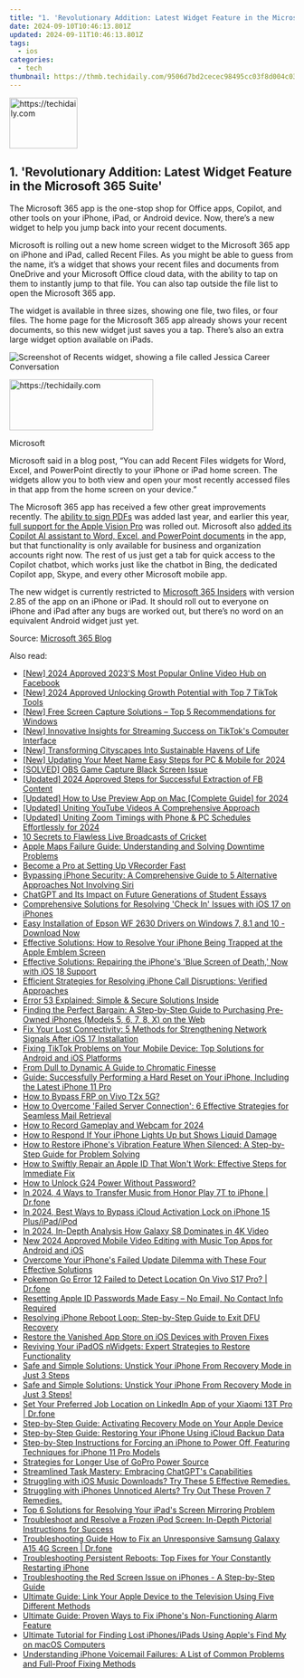 ```yaml
---
title: "1. 'Revolutionary Addition: Latest Widget Feature in the Microsoft 365 Suite'"
date: 2024-09-10T10:46:13.801Z
updated: 2024-09-11T10:46:13.801Z
tags:
  - ios
categories:
  - tech
thumbnail: https://thmb.techidaily.com/9506d7bd2cecec98495cc03f8d004c03b0c85881c0a7db857ddbaa57f04d4e15.jpg
---
```






<!-- affiliate ads begin -->
<a href="https://aligracehair.sjv.io/c/5597632/2115926/19272" target="_top" id="2115926">
  <img src="//a.impactradius-go.com/display-ad/19272-2115926" border="0" alt="https://techidaily.com" width="120" height="90"/>
</a>
<img height="0" width="0" src="https://aligracehair.sjv.io/i/5597632/2115926/19272" style="position:absolute;visibility:hidden;" border="0" />
<!-- affiliate ads end -->




## 1. 'Revolutionary Addition: Latest Widget Feature in the Microsoft 365 Suite'

The Microsoft 365 app is the one-stop shop for Office apps, Copilot, and other tools on your iPhone, iPad, or Android device. Now, there’s a new widget to help you jump back into your recent documents.

 Microsoft is rolling out a new home screen widget to the Microsoft 365 app on iPhone and iPad, called Recent Files. As you might be able to guess from the name, it’s a widget that shows your recent files and documents from OneDrive and your Microsoft Office cloud data, with the ability to tap on them to instantly jump to that file. You can also tap outside the file list to open the Microsoft 365 app.

 The widget is available in three sizes, showing one file, two files, or four files. The home page for the Microsoft 365 app already shows your recent documents, so this new widget just saves you a tap. There’s also an extra large widget option available on iPads.

![Screenshot of Recents widget, showing a file called Jessica Career Conversation](https://static1.howtogeekimages.com/wordpress/wp-content/uploads/2024/06/screen.png) 





<!-- affiliate ads begin -->
<a href="https://25home.pxf.io/c/5597632/2123473/16836" target="_top" id="2123473">
  <img src="//a.impactradius-go.com/display-ad/16836-2123473" border="0" alt="https://techidaily.com" width="254" height="90"/>
</a>
<img height="0" width="0" src="https://25home.pxf.io/i/5597632/2123473/16836" style="position:absolute;visibility:hidden;" border="0" />
<!-- affiliate ads end -->




Microsoft

 Microsoft said in a blog post, “You can add Recent Files widgets for Word, Excel, and PowerPoint directly to your iPhone or iPad home screen. The widgets allow you to both view and open your most recently accessed files in that app from the home screen on your device.”

 The Microsoft 365 app has received a few other great improvements recently. The [ability to sign PDFs](https://extra-lessons.techidaily.com/best-script-innovation-place/) was added last year, and earlier this year, [full support for the Apple Vision Pro](https://visual-screen-recording.techidaily.com/top-8-easy-and-safe-video-call-options-for-enterprises-for-2024/) was rolled out. Microsoft also [added its Copilot AI assistant to Word, Excel, and PowerPoint documents](https://tiktok-video-recordings.techidaily.com/become-an-instant-contributor-at-a-tiktok-gathering/) in the app, but that functionality is only available for business and organization accounts right now. The rest of us just get a tab for quick access to the Copilot chatbot, which works just like the chatbot in Bing, the dedicated Copilot app, Skype, and every other Microsoft mobile app.

 The new widget is currently restricted to [Microsoft 365 Insiders](https://tech-haven.techidaily.com/rethinking-ai-why-claude-3-surpasses-chatgpt-in-4-ways/) with version 2.85 of the app on an iPhone or iPad. It should roll out to everyone on iPhone and iPad after any bugs are worked out, but there’s no word on an equivalent Android widget just yet.

 Source: [Microsoft 365 Blog](https://insider.microsoft365.com/en-us/blog/new-recent-files-widgets-for-word-excel-and-powerpoint-for-ios)

<ins class="adsbygoogle"
     style="display:block"
     data-ad-format="autorelaxed"
     data-ad-client="ca-pub-7571918770474297"
     data-ad-slot="1223367746"></ins>



<ins class="adsbygoogle"
     style="display:block"
     data-ad-client="ca-pub-7571918770474297"
     data-ad-slot="8358498916"
     data-ad-format="auto"
     data-full-width-responsive="true"></ins>

<span class="atpl-alsoreadstyle">Also read:</span>
<div><ul>
<li><a href="https://facebook-video-content.techidaily.com/new-2024-approved-2023s-most-popular-online-video-hub-on-facebook/"><u>[New] 2024 Approved  2023'S Most Popular Online Video Hub on Facebook</u></a></li>
<li><a href="https://tiktok-videos.techidaily.com/new-2024-approved-unlocking-growth-potential-with-top-7-tiktok-tools/"><u>[New] 2024 Approved  Unlocking Growth Potential with Top 7 TikTok Tools</u></a></li>
<li><a href="https://some-techniques.techidaily.com/new-free-screen-capture-solutions-top-5-recommendations-for-windows/"><u>[New] Free Screen Capture Solutions – Top 5 Recommendations for Windows</u></a></li>
<li><a href="https://tiktok-clips.techidaily.com/new-innovative-insights-for-streaming-success-on-tiktoks-computer-interface/"><u>[New] Innovative Insights for Streaming Success on TikTok's Computer Interface</u></a></li>
<li><a href="https://youtube-lab.techidaily.com/ransforming-cityscapes-into-sustainable-havens-of-life/"><u>[New] Transforming Cityscapes Into Sustainable Havens of Life</u></a></li>
<li><a href="https://video-screen-grab.techidaily.com/new-updating-your-meet-name-easy-steps-for-pc-and-mobile-for-2024/"><u>[New] Updating Your Meet Name  Easy Steps for PC & Mobile for 2024</u></a></li>
<li><a href="https://common-error.techidaily.com/solved-obs-game-capture-black-screen-issue/"><u>[SOLVED] OBS Game Capture Black Screen Issue</u></a></li>
<li><a href="https://facebook-video-content.techidaily.com/updated-2024-approved-steps-for-successful-extraction-of-fb-content/"><u>[Updated] 2024 Approved  Steps for Successful Extraction of FB Content</u></a></li>
<li><a href="https://fox-direct.techidaily.com/updated-how-to-use-preview-app-on-mac-complete-guide-for-2024/"><u>[Updated] How to Use Preview App on Mac [Complete Guide] for 2024</u></a></li>
<li><a href="https://eaxpv-info.techidaily.com/updated-uniting-youtube-videos-a-comprehensive-approach/"><u>[Updated] Uniting YouTube Videos  A Comprehensive Approach</u></a></li>
<li><a href="https://desktop-recording.techidaily.com/updated-uniting-zoom-timings-with-phone-and-pc-schedules-effortlessly-for-2024/"><u>[Updated] Uniting Zoom Timings with Phone & PC Schedules Effortlessly for 2024</u></a></li>
<li><a href="https://extra-tips.techidaily.com/10-secrets-to-flawless-live-broadcasts-of-cricket/"><u>10 Secrets to Flawless Live Broadcasts of Cricket</u></a></li>
<li><a href="https://os-tips.techidaily.com/apple-maps-failure-guide-understanding-and-solving-downtime-problems/"><u>Apple Maps Failure Guide: Understanding and Solving Downtime Problems</u></a></li>
<li><a href="https://screen-capture.techidaily.com/become-a-pro-at-setting-up-vrecorder-fast/"><u>Become a Pro at Setting Up VRecorder Fast</u></a></li>
<li><a href="https://os-tips.techidaily.com/bypassing-iphone-security-a-comprehensive-guide-to-5-alternative-approaches-not-involving-siri/"><u>Bypassing iPhone Security: A Comprehensive Guide to 5 Alternative Approaches Not Involving Siri</u></a></li>
<li><a href="https://tech-haven.techidaily.com/chatgpt-and-its-impact-on-future-generations-of-student-essays/"><u>ChatGPT and Its Impact on Future Generations of Student Essays</u></a></li>
<li><a href="https://os-tips.techidaily.com/comprehensive-solutions-for-resolving-check-in-issues-with-ios-17-on-iphones/"><u>Comprehensive Solutions for Resolving 'Check In' Issues with iOS 17 on iPhones</u></a></li>
<li><a href="https://hardware-updates.techidaily.com/easy-installation-of-epson-wf-2630-drivers-on-windows-7-81-and-10-download-now/"><u>Easy Installation of Epson WF 2630 Drivers on Windows 7, 8.1 and 10 - Download Now</u></a></li>
<li><a href="https://os-tips.techidaily.com/effective-solutions-how-to-resolve-your-iphone-being-trapped-at-the-apple-emblem-screen/"><u>Effective Solutions: How to Resolve Your iPhone Being Trapped at the Apple Emblem Screen</u></a></li>
<li><a href="https://os-tips.techidaily.com/effective-solutions-repairing-the-iphones-blue-screen-of-death-now-with-ios-18-support/"><u>Effective Solutions: Repairing the iPhone's 'Blue Screen of Death,' Now with iOS 18 Support</u></a></li>
<li><a href="https://os-tips.techidaily.com/efficient-strategies-for-resolving-iphone-call-disruptions-verified-approaches/"><u>Efficient Strategies for Resolving iPhone Call Disruptions: Verified Approaches</u></a></li>
<li><a href="https://os-tips.techidaily.com/error-53-explained-simple-and-secure-solutions-inside/"><u>Error 53 Explained: Simple & Secure Solutions Inside</u></a></li>
<li><a href="https://os-tips.techidaily.com/finding-the-perfect-bargain-a-step-by-step-guide-to-purchasing-pre-owned-iphones-models-5-6-7-8-x-on-the-web/"><u>Finding the Perfect Bargain: A Step-by-Step Guide to Purchasing Pre-Owned iPhones (Models 5, 6, 7, 8, X) on the Web</u></a></li>
<li><a href="https://os-tips.techidaily.com/fix-your-lost-connectivity-5-methods-for-strengthening-network-signals-after-ios-17-installation/"><u>Fix Your Lost Connectivity: 5 Methods for Strengthening Network Signals After iOS 17 Installation</u></a></li>
<li><a href="https://os-tips.techidaily.com/fixing-tiktok-problems-on-your-mobile-device-top-solutions-for-android-and-ios-platforms/"><u>Fixing TikTok Problems on Your Mobile Device: Top Solutions for Android and iOS Platforms</u></a></li>
<li><a href="https://extra-lessons.techidaily.com/from-dull-to-dynamic-a-guide-to-chromatic-finesse/"><u>From Dull to Dynamic  A Guide to Chromatic Finesse</u></a></li>
<li><a href="https://os-tips.techidaily.com/guide-successfully-performing-a-hard-reset-on-your-iphone-including-the-latest-iphone-11-pro/"><u>Guide: Successfully Performing a Hard Reset on Your iPhone, Including the Latest iPhone 11 Pro</u></a></li>
<li><a href="https://bypass-frp.techidaily.com/how-to-bypass-frp-on-vivo-t2x-5g-by-drfone-android/"><u>How to Bypass FRP on Vivo T2x 5G?</u></a></li>
<li><a href="https://os-tips.techidaily.com/how-to-overcome-failed-server-connection-6-effective-strategies-for-seamless-mail-retrieval/"><u>How to Overcome 'Failed Server Connection': 6 Effective Strategies for Seamless Mail Retrieval</u></a></li>
<li><a href="https://screen-activity-recording.techidaily.com/how-to-record-gameplay-and-webcam-for-2024/"><u>How to Record Gameplay and Webcam for 2024</u></a></li>
<li><a href="https://os-tips.techidaily.com/how-to-respond-if-your-iphone-lights-up-but-shows-liquid-damage/"><u>How to Respond If Your iPhone Lights Up but Shows Liquid Damage</u></a></li>
<li><a href="https://os-tips.techidaily.com/how-to-restore-iphones-vibration-feature-when-silenced-a-step-by-step-guide-for-problem-solving/"><u>How to Restore iPhone's Vibration Feature When Silenced: A Step-by-Step Guide for Problem Solving</u></a></li>
<li><a href="https://os-tips.techidaily.com/how-to-swiftly-repair-an-apple-id-that-wont-work-effective-steps-for-immediate-fix/"><u>How to Swiftly Repair an Apple ID That Won't Work: Effective Steps for Immediate Fix</u></a></li>
<li><a href="https://review-topics.techidaily.com/how-to-unlock-g24-power-without-password-by-drfone-android-unlock-android-unlock/"><u>How to Unlock G24 Power Without Password?</u></a></li>
<li><a href="https://android-transfer.techidaily.com/in-2024-4-ways-to-transfer-music-from-honor-play-7t-to-iphone-drfone-by-drfone-transfer-from-android-transfer-from-android/"><u>In 2024, 4 Ways to Transfer Music from Honor Play 7T to iPhone | Dr.fone</u></a></li>
<li><a href="https://activate-lock.techidaily.com/in-2024-best-ways-to-bypass-icloud-activation-lock-on-iphone-15-plusipadipod-by-drfone-ios/"><u>In 2024, Best Ways to Bypass iCloud Activation Lock on iPhone 15 Plus/iPad/iPod</u></a></li>
<li><a href="https://some-techniques.techidaily.com/in-2024-in-depth-analysis-how-galaxy-s8-dominates-in-4k-video/"><u>In 2024, In-Depth Analysis  How Galaxy S8 Dominates in 4K Video</u></a></li>
<li><a href="https://smart-video-editing.techidaily.com/new-2024-approved-mobile-video-editing-with-music-top-apps-for-android-and-ios/"><u>New 2024 Approved Mobile Video Editing with Music Top Apps for Android and iOS</u></a></li>
<li><a href="https://os-tips.techidaily.com/overcome-your-iphones-failed-update-dilemma-with-these-four-effective-solutions/"><u>Overcome Your iPhone's Failed Update Dilemma with These Four Effective Solutions</u></a></li>
<li><a href="https://change-location.techidaily.com/pokemon-go-error-12-failed-to-detect-location-on-vivo-s17-pro-drfone-by-drfone-virtual-android/"><u>Pokemon Go Error 12 Failed to Detect Location On Vivo S17 Pro? | Dr.fone</u></a></li>
<li><a href="https://os-tips.techidaily.com/1723620255183-resetting-apple-id-passwords-made-easy-no-email-no-contact-info-required/"><u>Resetting Apple ID Passwords Made Easy – No Email, No Contact Info Required</u></a></li>
<li><a href="https://os-tips.techidaily.com/resolving-iphone-reboot-loop-step-by-step-guide-to-exit-dfu-recovery/"><u>Resolving iPhone Reboot Loop: Step-by-Step Guide to Exit DFU Recovery</u></a></li>
<li><a href="https://os-tips.techidaily.com/restore-the-vanished-app-store-on-ios-devices-with-proven-fixes/"><u>Restore the Vanished App Store on iOS Devices with Proven Fixes</u></a></li>
<li><a href="https://os-tips.techidaily.com/reviving-your-ipados-nwidgets-expert-strategies-to-restore-functionality/"><u>Reviving Your iPadOS nWidgets: Expert Strategies to Restore Functionality</u></a></li>
<li><a href="https://os-tips.techidaily.com/1723620257109-safe-and-simple-solutions-unstick-your-iphone-from-recovery-mode-in-just-3-steps/"><u>Safe and Simple Solutions: Unstick Your iPhone From Recovery Mode in Just 3 Steps</u></a></li>
<li><a href="https://os-tips.techidaily.com/safe-and-simple-solutions-unstick-your-iphone-from-recovery-mode-in-just-3-steps/"><u>Safe and Simple Solutions: Unstick Your iPhone From Recovery Mode in Just 3 Steps!</u></a></li>
<li><a href="https://review-topics.techidaily.com/set-your-preferred-job-location-on-linkedin-app-of-your-xiaomi-13t-pro-drfone-by-drfone-virtual-android/"><u>Set Your Preferred Job Location on LinkedIn App of your Xiaomi 13T Pro | Dr.fone</u></a></li>
<li><a href="https://os-tips.techidaily.com/step-by-step-guide-activating-recovery-mode-on-your-apple-device/"><u>Step-by-Step Guide: Activating Recovery Mode on Your Apple Device</u></a></li>
<li><a href="https://os-tips.techidaily.com/step-by-step-guide-restoring-your-iphone-using-icloud-backup-data/"><u>Step-by-Step Guide: Restoring Your iPhone Using iCloud Backup Data</u></a></li>
<li><a href="https://os-tips.techidaily.com/step-by-step-instructions-for-forcing-an-iphone-to-power-off-featuring-techniques-for-iphone-11-pro-models/"><u>Step-by-Step Instructions for Forcing an iPhone to Power Off, Featuring Techniques for iPhone 11 Pro Models</u></a></li>
<li><a href="https://extra-lessons.techidaily.com/strategies-for-longer-use-of-gopro-power-source/"><u>Strategies for Longer Use of GoPro Power Source</u></a></li>
<li><a href="https://tech-savvy.techidaily.com/streamlined-task-mastery-embracing-chatgpts-capabilities/"><u>Streamlined Task Mastery: Embracing ChatGPT's Capabilities</u></a></li>
<li><a href="https://os-tips.techidaily.com/struggling-with-ios-music-downloads-try-these-5-effective-remedies/"><u>Struggling with iOS Music Downloads? Try These 5 Effective Remedies.</u></a></li>
<li><a href="https://fox-that.techidaily.com/struggling-with-iphones-unnoticed-alerts-try-out-these-proven-7-remedies/"><u>Struggling with iPhones Unnoticed Alerts? Try Out These Proven 7 Remedies.</u></a></li>
<li><a href="https://os-tips.techidaily.com/top-6-solutions-for-resolving-your-ipads-screen-mirroring-problem/"><u>Top 6 Solutions for Resolving Your iPad's Screen Mirroring Problem</u></a></li>
<li><a href="https://os-tips.techidaily.com/1723620250975-troubleshoot-and-resolve-a-frozen-ipod-screen-in-depth-pictorial-instructions-for-success/"><u>Troubleshoot and Resolve a Frozen iPod Screen: In-Depth Pictorial Instructions for Success</u></a></li>
<li><a href="https://howto.techidaily.com/troubleshooting-guide-how-to-fix-an-unresponsive-samsung-galaxy-a15-4g-screen-drfone-by-drfone-fix-android-problems-fix-android-problems/"><u>Troubleshooting Guide How to Fix an Unresponsive Samsung Galaxy A15 4G Screen | Dr.fone</u></a></li>
<li><a href="https://os-tips.techidaily.com/troubleshooting-persistent-reboots-top-fixes-for-your-constantly-restarting-iphone/"><u>Troubleshooting Persistent Reboots: Top Fixes for Your Constantly Restarting iPhone</u></a></li>
<li><a href="https://os-tips.techidaily.com/troubleshooting-the-red-screen-issue-on-iphones-a-step-by-step-guide/"><u>Troubleshooting the Red Screen Issue on iPhones - A Step-by-Step Guide</u></a></li>
<li><a href="https://os-tips.techidaily.com/ultimate-guide-link-your-apple-device-to-the-television-using-five-different-methods/"><u>Ultimate Guide: Link Your Apple Device to the Television Using Five Different Methods</u></a></li>
<li><a href="https://os-tips.techidaily.com/ultimate-guide-proven-ways-to-fix-iphones-non-functioning-alarm-feature/"><u>Ultimate Guide: Proven Ways to Fix iPhone's Non-Functioning Alarm Feature</u></a></li>
<li><a href="https://os-tips.techidaily.com/ultimate-tutorial-for-finding-lost-iphonesipads-using-apples-find-my-on-macos-computers/"><u>Ultimate Tutorial for Finding Lost iPhones/iPads Using Apple's Find My on macOS Computers</u></a></li>
<li><a href="https://os-tips.techidaily.com/understanding-iphone-voicemail-failures-a-list-of-common-problems-and-full-proof-fixing-methods/"><u>Understanding iPhone Voicemail Failures: A List of Common Problems and Full-Proof Fixing Methods</u></a></li>
</ul></div>
